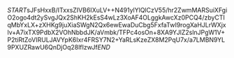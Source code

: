 $START$sJFsHxxB/ITxxsZIVB6IXuLV++N491ylYlQlCzV55/hr2ZwmMARSuiXFgiO2ogo4dt2ySvgJQx2ShKH2kEsS4wLz3XoAF4OLggkAwcXz0PCQ4/zbyCTIqMbYxLX+zXHKg9juXiaSWgN2Qx6ewEwaDuCbg5FxfaTwI9rogXaHJLrWXjxlv+A7ixTX9PdbX2VOhNbbdJK/aVmbk/TFPc4osOn+8XA9YJlZ2slnJPgW1V+P2tiRtZoVIRULJAVYpK6Ixr4FRSY7N2+YaRLsKzeZX8M2PqU7x/a7LMBN9YL9PXUZRawU6QnDjOq28lfIzwJf$END$